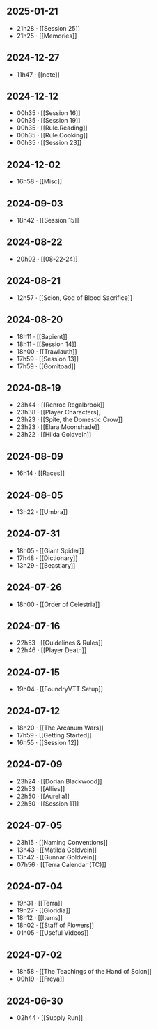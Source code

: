 ## 2025-01-21
-  21h28 · [[Session 25]]
-  21h25 · [[Memories]]
## 2024-12-27
-  11h47 · [[note]]
## 2024-12-12
-  00h35 · [[Session 16]]
-  00h35 · [[Session 19]]
-  00h35 · [[Rule.Reading]]
-  00h35 · [[Rule.Cooking]]
-  00h35 · [[Session 23]]
## 2024-12-02
-  16h58 · [[Misc]]
## 2024-09-03
-  18h42 · [[Session 15]]
## 2024-08-22
-  20h02 · [[08-22-24]]
## 2024-08-21
-  12h57 · [[Scion, God of Blood Sacrifice]]
## 2024-08-20
-  18h11 · [[Sapient]]
-  18h11 · [[Session 14]]
-  18h00 · [[Trawlauth]]
-  17h59 · [[Session 13]]
-  17h59 · [[Gomitoad]]
## 2024-08-19
-  23h44 · [[Renroc Regalbrook]]
-  23h38 · [[Player Characters]]
-  23h23 · [[Spite, the Domestic Crow]]
-  23h23 · [[Elara Moonshade]]
-  23h22 · [[Hilda Goldvein]]
## 2024-08-09
-  16h14 · [[Races]]
## 2024-08-05
-  13h22 · [[Umbra]]
## 2024-07-31
-  18h05 · [[Giant Spider]]
-  17h48 · [[Dictionary]]
-  13h29 · [[Beastiary]]
## 2024-07-26
-  18h00 · [[Order of Celestria]]
## 2024-07-16
-  22h53 · [[Guidelines & Rules]]
-  22h46 · [[Player Death]]
## 2024-07-15
-  19h04 · [[FoundryVTT Setup]]
## 2024-07-12
-  18h20 · [[The Arcanum Wars]]
-  17h59 · [[Getting Started]]
-  16h55 · [[Session 12]]
## 2024-07-09
-  23h24 · [[Dorian Blackwood]]
-  22h53 · [[Allies]]
-  22h50 · [[Aurelia]]
-  22h50 · [[Session 11]]
## 2024-07-05
-  23h15 · [[Naming Conventions]]
-  13h43 · [[Matilda Goldvein]]
-  13h42 · [[Gunnar Goldvein]]
-  07h56 · [[Terra Calendar (TC)]]
## 2024-07-04
-  19h31 · [[Terra]]
-  19h27 · [[Gloridia]]
-  18h12 · [[Items]]
-  18h02 · [[Staff of Flowers]]
-  01h05 · [[Useful Videos]]
## 2024-07-02
-  18h58 · [[The Teachings of the Hand of Scion]]
-  00h19 · [[Freya]]
## 2024-06-30
-  02h44 · [[Supply Run]]
